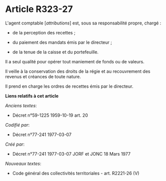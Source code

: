 # Article R323-27

L'agent comptable [*attributions*] est, sous sa responsabilité propre, chargé :

- de la perception des recettes ;

- du paiement des mandats émis par le directeur ;

- de la tenue de la caisse et du portefeuille.

Il a seul qualité pour opérer tout maniement de fonds ou de valeurs.

Il veille à la conservation des droits de la régie et au recouvrement des revenus et créances de toute nature.

Il prend en charge les ordres de recettes émis par le directeur.

**Liens relatifs à cet article**

_Anciens textes_:

  - Décret n°59-1225 1959-10-19 art. 20

_Codifié par_:

  - Décret n°77-241 1977-03-07

_Créé par_:

  - Décret n°77-241 1977-03-07 JORF et JONC 18 Mars 1977

_Nouveaux textes_:

  - Code général des collectivités territoriales - art. R2221-26 (V)
